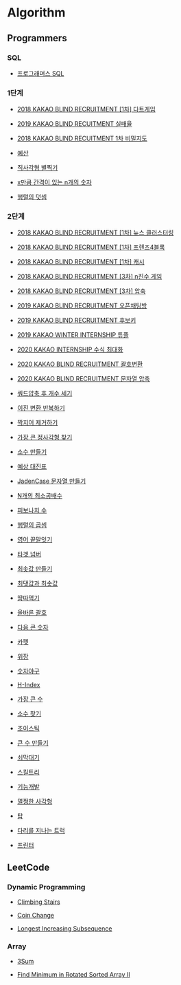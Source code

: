 # Algorithm

## Programmers

### SQL   
 - [프로그래머스 SQL](https://fomaios.tistory.com/entry/%ED%94%84%EB%A1%9C%EA%B7%B8%EB%9E%98%EB%A8%B8%EC%8A%A4-%EC%96%B4%EB%A6%B0-%EB%8F%99%EB%AC%BC-%EC%B0%BE%EA%B8%B0-SQL)   
 
### 1단계   

- [2018 KAKAO BLIND RECRUITMENT [1차] 다트게임](https://fomaios.tistory.com/entry/2018-KAKAO-BLIND-RECRUITMENT-1%EC%B0%A8-%EB%8B%A4%ED%8A%B8%EA%B2%8C%EC%9E%84?category=786838)   

- [2019 KAKAO BLIND RECUITMENT 실패율](https://fomaios.tistory.com/entry/2019-KAKAO-BLIND-RECUITMENT-Swift?category=786838)   


- [2018 KAKAO BLIND RECUITMENT 1차 비밀지도](https://fomaios.tistory.com/entry/%ED%94%84%EB%A1%9C%EA%B7%B8%EB%9E%98%EB%A8%B8%EC%8A%A4-2?category=786838)   

- [예산](https://fomaios.tistory.com/entry/%ED%94%84%EB%A1%9C%EA%B7%B8%EB%9E%98%EB%A8%B8%EC%8A%A4-%EC%98%88%EC%82%B0-Swift?category=786838)  

- [직사각형 별찍기](https://fomaios.tistory.com/entry/%ED%94%84%EB%A1%9C%EA%B7%B8%EB%9E%98%EB%A8%B8%EC%8A%A4-%EC%A7%81%EC%82%AC%EA%B0%81%ED%98%95-%EB%B3%84%EC%B0%8D%EA%B8%B0-Swift?category=786838) 

- [x만큼 간격이 있는 n개의 숫자](https://fomaios.tistory.com/entry/%ED%94%84%EB%A1%9C%EA%B7%B8%EB%9E%98%EB%A8%B8%EC%8A%A4-x%EB%A7%8C%ED%81%BC-%EA%B0%84%EA%B2%A9%EC%9D%B4-%EC%9E%88%EB%8A%94-n%EA%B0%9C%EC%9D%98-%EC%88%AB%EC%9E%90-Swift?category=786838) 

- [행렬의 덧셈](https://fomaios.tistory.com/entry/%ED%94%84%EB%A1%9C%EA%B7%B8%EB%9E%98%EB%A8%B8%EC%8A%A4-%ED%96%89%EB%A0%AC%EC%9D%98-%EB%8D%A7%EC%85%88-Swift?category=786838) 

### 2단계

- [2018 KAKAO BLIND RECRUITMENT [1차] 뉴스 클러스터링](https://fomaios.tistory.com/entry/2018-KAKAO-BLIND-RECRUITMENT-1%EC%B0%A8-%EB%89%B4%EC%8A%A4-%ED%81%B4%EB%9F%AC%EC%8A%A4%ED%84%B0%EB%A7%81-Swift?category=786838)   

- [2018 KAKAO BLIND RECRUITMENT [1차] 프렌즈4블록](https://fomaios.tistory.com/entry/2018-KAKAO-BLIND-RECRUITMENT1%EC%B0%A8-%ED%94%84%EB%A0%8C%EC%A6%884%EB%B8%94%EB%A1%9D)  

- [2018 KAKAO BLIND RECRUITMENT [1차] 캐시](https://fomaios.tistory.com/entry/2018-KAKAO-BLIND-RECRUITMENT-1%EC%B0%A8-%EC%BA%90%EC%8B%9C-Swift?category=786838)  

- [2018 KAKAO BLIND RECRUITMENT [3차] n진수 게임](https://fomaios.tistory.com/entry/2018-KAKAO-BLIND-RECRUITMENT-3%EC%B0%A8-n%EC%A7%84%EC%88%98-%EA%B2%8C%EC%9E%84-Swift)   

- [2018 KAKAO BLIND RECRUITMENT [3차] 압축](https://fomaios.tistory.com/entry/2018-KAKAO-BLIND-RECRUITMENT-3%EC%B0%A8-n%EC%A7%84%EC%88%98-%EA%B2%8C%EC%9E%84-Swift)   

- [2019 KAKAO BLIND RECRUITMENT 오픈채팅방](https://fomaios.tistory.com/entry/2019-KAKAO-BLIND-RECRUITMENT-%EC%98%A4%ED%94%88%EC%B1%84%ED%8C%85%EB%B0%A9-Swift?category=786838)  

- [2019 KAKAO BLIND RECRUITMENT 후보키](https://fomaios.tistory.com/entry/2019-KAKAO-BLIND-RECRUITMENT-%ED%9B%84%EB%B3%B4%ED%82%A4-Swift)  

- [2019 KAKAO WINTER INTERNSHIP 튜플](https://fomaios.tistory.com/entry/2019-%EC%B9%B4%EC%B9%B4%EC%98%A4-%EA%B0%9C%EB%B0%9C%EC%9E%90-%EA%B2%A8%EC%9A%B8-%EC%9D%B8%ED%84%B4%EC%89%BD-%ED%8A%9C%ED%94%8C-Swift?category=786838)  

- [2020 KAKAO INTERNSHIP 수식 최대화](https://fomaios.tistory.com/entry/2020-%EC%B9%B4%EC%B9%B4%EC%98%A4-%EC%9D%B8%ED%84%B4%EC%89%BD-%EC%88%98%EC%8B%9D-%EC%B5%9C%EB%8C%80%ED%99%94-Swift-%ED%92%80%EC%9D%B4-%EB%8D%9C%EC%94%80?category=786838)   

- [2020 KAKAO BLIND RECRUITMENT 괄호변환](https://fomaios.tistory.com/entry/%ED%94%84%EB%A1%9C%EA%B7%B8%EB%9E%98%EB%A8%B8%EC%8A%A4-%EA%B0%80%EC%9E%A5-%ED%81%B0-%EC%88%98-Level2-Swift?category=786838)   

- [2020 KAKAO BLIND RECRUITMENT 문자열 압축](https://fomaios.tistory.com/entry/2020-KAKAO-BLIND-RECRUITMENT-%EB%AC%B8%EC%9E%90%EC%97%B4-%EC%95%95%EC%B6%95-Swift?category=786838)   

- [쿼드압축 후 개수 세기](https://fomaios.tistory.com/entry/2018-KAKAO-BLIND-RECRUITMENT-3%EC%B0%A8-%EC%95%95%EC%B6%95-Swift)  

- [이진 변환 반복하기](https://fomaios.tistory.com/entry/%ED%94%84%EB%A1%9C%EA%B7%B8%EB%9E%98%EB%A8%B8%EC%8A%A4-%EC%9B%94%EA%B0%84-%EC%BD%94%EB%93%9C-%EC%B1%8C%EB%A6%B0%EC%A7%80-%EC%8B%9C%EC%A6%8C1%EC%9D%B4%EC%A7%84-%EB%B3%80%ED%99%98-Swift)  

- [짝지어 제거하기](https://fomaios.tistory.com/entry/%ED%94%84%EB%A1%9C%EA%B7%B8%EB%9E%98%EB%A8%B8%EC%8A%A4-%EC%A7%9D%EC%A7%80%EC%96%B4-%EC%A0%9C%EA%B1%B0%ED%95%98%EA%B8%B0-Swift)  

- [가장 큰 정사각형 찾기](https://fomaios.tistory.com/entry/%ED%94%84%EB%A1%9C%EA%B7%B8%EB%9E%98%EB%A8%B8%EC%8A%A4-%EA%B0%80%EC%9E%A5-%ED%81%B0-%EC%A0%95%EC%82%AC%EA%B0%81%ED%98%95-%EC%B0%BE%EA%B8%B0-Swift?category=786838)   

- [소수 만들기](https://fomaios.tistory.com/entry/%ED%94%84%EB%A1%9C%EA%B7%B8%EB%9E%98%EB%A8%B8%EC%8A%A4-%EC%86%8C%EC%88%98-%EB%A7%8C%EB%93%A4%EA%B8%B0-Swift?category=786838)  

- [예상 대진표](https://fomaios.tistory.com/entry/%ED%94%84%EB%A1%9C%EA%B7%B8%EB%9E%98%EB%A8%B8%EC%8A%A4-%EC%98%88%EC%83%81-%EB%8C%80%EC%A7%84%ED%91%9C-Swift)   

- [JadenCase 문자열 만들기](https://fomaios.tistory.com/entry/%ED%94%84%EB%A1%9C%EA%B7%B8%EB%9E%98%EB%A8%B8%EC%8A%A4-JadenCase-%EB%AC%B8%EC%9E%90%EC%97%B4-%EB%A7%8C%EB%93%A4%EA%B8%B0-Swift?category=786838)   

- [N개의 최소공배수](https://fomaios.tistory.com/entry/%ED%94%84%EB%A1%9C%EA%B7%B8%EB%9E%98%EB%A8%B8%EC%8A%A4-N%EA%B0%9C%EC%9D%98-%EC%B5%9C%EC%86%8C%EA%B3%B5%EB%B0%B0%EC%88%98-Swift?category=786838)  

- [피보나치 수](https://fomaios.tistory.com/entry/%ED%94%84%EB%A1%9C%EA%B7%B8%EB%9E%98%EB%A8%B8%EC%8A%A4-%ED%94%BC%EB%B3%B4%EB%82%98%EC%B9%98-%EC%88%98-Swift?category=786838)  

- [행렬의 곱셈](https://fomaios.tistory.com/entry/%ED%94%84%EB%A1%9C%EA%B7%B8%EB%9E%98%EB%A8%B8%EC%8A%A4-%ED%96%89%EB%A0%AC%EC%9D%98-%EA%B3%B1%EC%85%88-Swift?category=786838)  

- [영어 끝말잇기](https://fomaios.tistory.com/entry/%ED%94%84%EB%A1%9C%EA%B7%B8%EB%9E%98%EB%A8%B8%EC%8A%A4-%EC%98%81%EC%96%B4-%EB%81%9D%EB%A7%90%EC%9E%87%EA%B8%B0-Swift?category=786838)  

- [타겟 넘버](https://fomaios.tistory.com/entry/%ED%94%84%EB%A1%9C%EA%B7%B8%EB%9E%98%EB%A8%B8%EC%8A%A4-%ED%83%80%EA%B2%9F-%EB%84%98%EB%B2%84-Swift?category=786838)  

- [최솟값 만들기](https://fomaios.tistory.com/entry/%ED%94%84%EB%A1%9C%EA%B7%B8%EB%9E%98%EB%A8%B8%EC%8A%A4-%EC%B5%9C%EC%86%9F%EA%B0%92-%EB%A7%8C%EB%93%A4%EA%B8%B0-Swift?category=786838)  

- [최댓값과 최솟값](https://fomaios.tistory.com/entry/%ED%94%84%EB%A1%9C%EA%B7%B8%EB%9E%98%EB%A8%B8%EC%8A%A4-%EC%B5%9C%EB%8C%93%EA%B0%92%EA%B3%BC-%EC%B5%9C%EC%86%9F%EA%B0%92?category=786838)  

- [땅따먹기](https://fomaios.tistory.com/entry/%ED%94%84%EB%A1%9C%EA%B7%B8%EB%9E%98%EB%A8%B8%EC%8A%A4-%EB%95%85%EB%94%B0%EB%A8%B9%EA%B8%B0-Swift?category=786838)  

- [올바른 괄호](https://fomaios.tistory.com/entry/%ED%94%84%EB%A1%9C%EA%B7%B8%EB%9E%98%EB%A8%B8%EC%8A%A4-%EC%98%AC%EB%B0%94%EB%A5%B8-%EA%B4%84%ED%98%B8-Swift?category=786838)  

- [다음 큰 숫자](https://fomaios.tistory.com/entry/%ED%94%84%EB%A1%9C%EA%B7%B8%EB%9E%98%EB%A8%B8%EC%8A%A4-%EB%8B%A4%EC%9D%8C-%ED%81%B0-%EC%88%AB%EC%9E%90-Swift?category=786838)  

- [카펫](https://fomaios.tistory.com/entry/%ED%94%84%EB%A1%9C%EA%B7%B8%EB%9E%98%EB%A8%B8%EC%8A%A4-%EC%B9%B4%ED%8E%AB-Swift?category=786838)  

- [위장](https://fomaios.tistory.com/entry/%ED%94%84%EB%A1%9C%EA%B7%B8%EB%9E%98%EB%A8%B8%EC%8A%A4-%EC%9C%84%EC%9E%A5-Swift?category=786838)

- [숫자야구](https://fomaios.tistory.com/entry/%ED%94%84%EB%A1%9C%EA%B7%B8%EB%9E%98%EB%A8%B8%EC%8A%A4-%EC%88%AB%EC%9E%90%EC%95%BC%EA%B5%AC-Swift?category=786838)

- [H-Index](https://fomaios.tistory.com/entry/%ED%94%84%EB%A1%9C%EA%B7%B8%EB%9E%98%EB%A8%B8%EC%8A%A4-H-Index-Swift?category=786838)   

- [가장 큰 수](https://fomaios.tistory.com/entry/%ED%94%84%EB%A1%9C%EA%B7%B8%EB%9E%98%EB%A8%B8%EC%8A%A4-%EA%B0%80%EC%9E%A5-%ED%81%B0-%EC%88%98-Level2-Swift?category=786838)  

- [소수 찾기](https://fomaios.tistory.com/entry/%ED%94%84%EB%A1%9C%EA%B7%B8%EB%9E%98%EB%A8%B8%EC%8A%A4-%EC%86%8C%EC%88%98%EC%B0%BE%EA%B8%B0-Level-2-Swift?category=786838)    

- [조이스틱](https://fomaios.tistory.com/entry/%ED%94%84%EB%A1%9C%EA%B7%B8%EB%9E%98%EB%A8%B8%EC%8A%A4-%EC%A1%B0%EC%9D%B4%EC%8A%A4%ED%8B%B1-Swift?category=786838)  

- [큰 수 만들기](https://fomaios.tistory.com/entry/%ED%94%84%EB%A1%9C%EA%B7%B8%EB%9E%98%EB%A8%B8%EC%8A%A4-%ED%81%B0-%EC%88%98-%EB%A7%8C%EB%93%A4%EA%B8%B0-Swift?category=786838)   

- [쇠막대기](https://fomaios.tistory.com/entry/%ED%94%84%EB%A1%9C%EA%B7%B8%EB%9E%98%EB%A8%B8%EC%8A%A4-%EC%87%A0%EB%A7%89%EB%8C%80%EA%B8%B0-Swift?category=786838)   

- [스킬트리](https://fomaios.tistory.com/entry/%ED%94%84%EB%A1%9C%EA%B7%B8%EB%9E%98%EB%A8%B8%EC%8A%A4-%EC%8A%A4%ED%82%AC%ED%8A%B8%EB%A6%AC-Swift?category=786838)

- [기능개발](https://fomaios.tistory.com/m/entry/프로그래머스-기능개발-Swift?category=786838)

- [멀쩡한 사각형](https://fomaios.tistory.com/entry/%ED%94%84%EB%A1%9C%EA%B7%B8%EB%9E%98%EB%A8%B8%EC%8A%A4-%EB%A9%80%EC%A9%A1%ED%95%9C-%EC%82%AC%EA%B0%81%ED%98%95-Swift)

- [탑](https://fomaios.tistory.com/m/entry/프로그래머스-탑-Swift?category=786838)

- [다리를 지나는 트럭](https://fomaios.tistory.com/entry/%ED%94%84%EB%A1%9C%EA%B7%B8%EB%9E%98%EB%A8%B8%EC%8A%A4-%EB%8B%A4%EB%A6%AC%EB%A5%BC-%EC%A7%80%EB%82%98%EB%8A%94-%ED%8A%B8%EB%9F%AD-Swift?category=786838)

- [프린터](https://fomaios.tistory.com/entry/%ED%94%84%EB%A1%9C%EA%B7%B8%EB%9E%98%EB%A8%B8%EC%8A%A4-%ED%94%84%EB%A6%B0%ED%84%B0-Swift?category=786838)

## LeetCode 

### Dynamic Programming   
- [Climbing Stairs](https://fomaios.tistory.com/entry/Swift-LeetCode-Climbing-Stairs-Easy?category=786838)    

- [Coin Change](https://fomaios.tistory.com/entry/Swift-LeetCode-Coin-Change-Medium?category=786838)    

- [Longest Increasing Subsequence](https://fomaios.tistory.com/entry/LeetCode-Longest-Increasing-Subsequence)    


### Array   
- [3Sum](https://fomaios.tistory.com/entry/LeetCode-3Sum) 

- [Find Minimum in Rotated Sorted Array II](https://fomaios.tistory.com/entry/Leecode-Find-Minimum-in-Rotated-Sorted-Array-II-Swift?category=786838)

